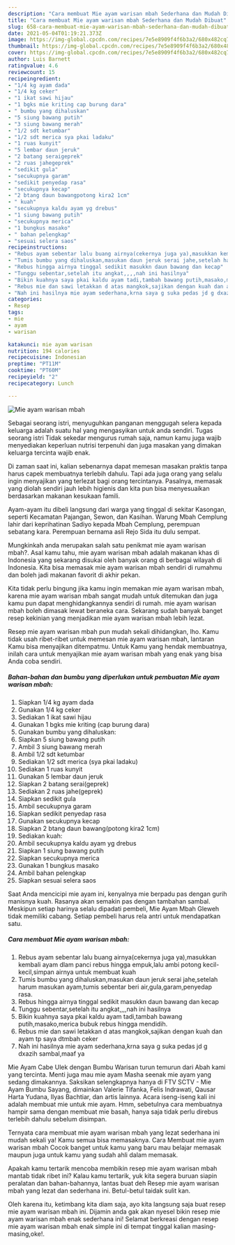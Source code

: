 ```yaml
---
description: "Cara membuat Mie ayam warisan mbah Sederhana dan Mudah Dibuat"
title: "Cara membuat Mie ayam warisan mbah Sederhana dan Mudah Dibuat"
slug: 658-cara-membuat-mie-ayam-warisan-mbah-sederhana-dan-mudah-dibuat
date: 2021-05-04T01:19:21.373Z
image: https://img-global.cpcdn.com/recipes/7e5e8909f4f6b3a2/680x482cq70/mie-ayam-warisan-mbah-foto-resep-utama.jpg
thumbnail: https://img-global.cpcdn.com/recipes/7e5e8909f4f6b3a2/680x482cq70/mie-ayam-warisan-mbah-foto-resep-utama.jpg
cover: https://img-global.cpcdn.com/recipes/7e5e8909f4f6b3a2/680x482cq70/mie-ayam-warisan-mbah-foto-resep-utama.jpg
author: Luis Barnett
ratingvalue: 4.6
reviewcount: 15
recipeingredient:
- "1/4 kg ayam dada"
- "1/4 kg ceker"
- "1 ikat sawi hijau"
- "1 bgks mie kriting cap burung dara"
- " bumbu yang dihaluskan"
- "5 siung bawang putih"
- "3 siung bawang merah"
- "1/2 sdt ketumbar"
- "1/2 sdt merica sya pkai ladaku"
- "1 ruas kunyit"
- "5 lembar daun jeruk"
- "2 batang seraigeprek"
- "2 ruas jahegeprek"
- "sedikit gula"
- "secukupnya garam"
- "sedikit penyedap rasa"
- "secukupnya kecap"
- "2 btang daun bawangpotong kira2 1cm"
- " kuah"
- "secukupnya kaldu ayam yg drebus"
- "1 siung bawang putih"
- "secukupnya merica"
- "1 bungkus masako"
- " bahan pelengkap"
- "sesuai selera saos"
recipeinstructions:
- "Rebus ayam sebentar lalu buang airnya(cekernya juga ya),masukkan kembali ayam dlam panci rebus hingga empuk,lalu ambi potong kecil-kecil,simpan airnya untuk membuat kuah"
- "Tumis bumbu yang dihaluskan,masukan daun jeruk serai jahe,setelah harum masukan ayam,tumis sebentar beri air,gula,garam,penyedap rasa."
- "Rebus hingga airnya tinggal sedikit masukkn daun bawang dan kecap"
- "Tunggu sebentar,setelah itu angkat,,,,nah ini hasilnya"
- "Bikin kuahnya saya pkai kaldu ayam tadi,tambah bawang putih,masako,merica bubuk rebus hingga mendidih."
- "Rebus mie dan sawi letakkan d atas mangkok,sajikan dengan kuah dan ayam tp saya dtmbah ceker"
- "Nah ini hasilnya mie ayam sederhana,krna saya g suka pedas jd g dxazih sambal,maaf ya"
categories:
- Resep
tags:
- mie
- ayam
- warisan

katakunci: mie ayam warisan 
nutrition: 194 calories
recipecuisine: Indonesian
preptime: "PT11M"
cooktime: "PT60M"
recipeyield: "2"
recipecategory: Lunch

---
```



![Mie ayam warisan mbah](https://img-global.cpcdn.com/recipes/7e5e8909f4f6b3a2/680x482cq70/mie-ayam-warisan-mbah-foto-resep-utama.jpg)

Sebagai seorang istri, menyuguhkan panganan menggugah selera kepada keluarga adalah suatu hal yang mengasyikan untuk anda sendiri. Tugas seorang istri Tidak sekedar mengurus rumah saja, namun kamu juga wajib menyediakan keperluan nutrisi terpenuhi dan juga masakan yang dimakan keluarga tercinta wajib enak.

Di zaman  saat ini, kalian sebenarnya dapat memesan masakan praktis tanpa harus capek membuatnya terlebih dahulu. Tapi ada juga orang yang selalu ingin menyajikan yang terlezat bagi orang tercintanya. Pasalnya, memasak yang diolah sendiri jauh lebih higienis dan kita pun bisa menyesuaikan berdasarkan makanan kesukaan famili. 

Ayam-ayam itu dibeli langsung dari warga yang tinggal di sekitar Kasongan, seperti Kecamatan Pajangan, Sewon, dan Kasihan. Warung Mbah Cemplung lahir dari keprihatinan Sadiyo kepada Mbah Cemplung, perempuan sebatang kara. Perempuan bernama asli Rejo Sida itu dulu sempat.

Mungkinkah anda merupakan salah satu penikmat mie ayam warisan mbah?. Asal kamu tahu, mie ayam warisan mbah adalah makanan khas di Indonesia yang sekarang disukai oleh banyak orang di berbagai wilayah di Indonesia. Kita bisa memasak mie ayam warisan mbah sendiri di rumahmu dan boleh jadi makanan favorit di akhir pekan.

Kita tidak perlu bingung jika kamu ingin memakan mie ayam warisan mbah, karena mie ayam warisan mbah sangat mudah untuk ditemukan dan juga kamu pun dapat menghidangkannya sendiri di rumah. mie ayam warisan mbah boleh dimasak lewat beraneka cara. Sekarang sudah banyak banget resep kekinian yang menjadikan mie ayam warisan mbah lebih lezat.

Resep mie ayam warisan mbah pun mudah sekali dihidangkan, lho. Kamu tidak usah ribet-ribet untuk memesan mie ayam warisan mbah, lantaran Kamu bisa menyajikan ditempatmu. Untuk Kamu yang hendak membuatnya, inilah cara untuk menyajikan mie ayam warisan mbah yang enak yang bisa Anda coba sendiri.

<!--inarticleads1-->

##### Bahan-bahan dan bumbu yang diperlukan untuk pembuatan Mie ayam warisan mbah:

1. Siapkan 1/4 kg ayam dada
1. Gunakan 1/4 kg ceker
1. Sediakan 1 ikat sawi hijau
1. Gunakan 1 bgks mie kriting (cap burung dara)
1. Gunakan  bumbu yang dihaluskan:
1. Siapkan 5 siung bawang putih
1. Ambil 3 siung bawang merah
1. Ambil 1/2 sdt ketumbar
1. Sediakan 1/2 sdt merica (sya pkai ladaku)
1. Sediakan 1 ruas kunyit
1. Gunakan 5 lembar daun jeruk
1. Siapkan 2 batang serai(geprek)
1. Sediakan 2 ruas jahe(geprek)
1. Siapkan sedikit gula
1. Ambil secukupnya garam
1. Siapkan sedikit penyedap rasa
1. Gunakan secukupnya kecap
1. Siapkan 2 btang daun bawang(potong kira2 1cm)
1. Sediakan  kuah:
1. Ambil secukupnya kaldu ayam yg drebus
1. Siapkan 1 siung bawang putih
1. Siapkan secukupnya merica
1. Gunakan 1 bungkus masako
1. Ambil  bahan pelengkap
1. Siapkan sesuai selera saos


Saat Anda mencicipi mie ayam ini, kenyalnya mie berpadu pas dengan gurih manisnya kuah. Rasanya akan semakin pas dengan tambahan sambal. Meskipun setiap harinya selalu dipadati pembeli, Mie Ayam Mbah Gleweh tidak memiliki cabang. Setiap pembeli harus rela antri untuk mendapatkan satu. 

<!--inarticleads2-->

##### Cara membuat Mie ayam warisan mbah:

1. Rebus ayam sebentar lalu buang airnya(cekernya juga ya),masukkan kembali ayam dlam panci rebus hingga empuk,lalu ambi potong kecil-kecil,simpan airnya untuk membuat kuah
1. Tumis bumbu yang dihaluskan,masukan daun jeruk serai jahe,setelah harum masukan ayam,tumis sebentar beri air,gula,garam,penyedap rasa.
1. Rebus hingga airnya tinggal sedikit masukkn daun bawang dan kecap
1. Tunggu sebentar,setelah itu angkat,,,,nah ini hasilnya
1. Bikin kuahnya saya pkai kaldu ayam tadi,tambah bawang putih,masako,merica bubuk rebus hingga mendidih.
1. Rebus mie dan sawi letakkan d atas mangkok,sajikan dengan kuah dan ayam tp saya dtmbah ceker
1. Nah ini hasilnya mie ayam sederhana,krna saya g suka pedas jd g dxazih sambal,maaf ya


Mie Ayam Cabe Ulek dengan Bumbu Warisan turun temurun dari Abah kami yang tercinta. Menti juga mau mie ayam Masha seenak mie ayam yang sedang dimakannya. Saksikan selengkapnya hanya di FTV SCTV - Mie Ayam Bumbu Sayang, dimainkan Valerie Tifanka, Felis Indrawati, Qausar Harta Yudana, Ilyas Bachtiar, dan artis lainnya. Acara iseng-iseng kali ini adalah membuat mie untuk mie ayam. Hmm, sebetulnya cara membuatnya hampir sama dengan membuat mie basah, hanya saja tidak perlu direbus terlebih dahulu sebelum disimpan. 

Ternyata cara membuat mie ayam warisan mbah yang lezat sederhana ini mudah sekali ya! Kamu semua bisa memasaknya. Cara Membuat mie ayam warisan mbah Cocok banget untuk kamu yang baru mau belajar memasak maupun juga untuk kamu yang sudah ahli dalam memasak.

Apakah kamu tertarik mencoba membikin resep mie ayam warisan mbah mantab tidak ribet ini? Kalau kamu tertarik, yuk kita segera buruan siapin peralatan dan bahan-bahannya, lantas buat deh Resep mie ayam warisan mbah yang lezat dan sederhana ini. Betul-betul taidak sulit kan. 

Oleh karena itu, ketimbang kita diam saja, ayo kita langsung saja buat resep mie ayam warisan mbah ini. Dijamin anda gak akan nyesel bikin resep mie ayam warisan mbah enak sederhana ini! Selamat berkreasi dengan resep mie ayam warisan mbah enak simple ini di tempat tinggal kalian masing-masing,oke!.

